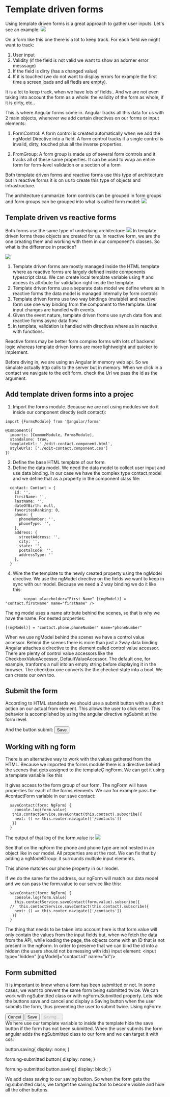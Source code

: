 # Template driven forms

Using template driven forms is a great approach to gather user inputs. Let's see an example:
![](doc/userInputForm.png)

On a form like this one there is a lot to keep track. For each field we might want to track:

1. User input
2. Validity (if the field is not valid we want to show an adorner error messsage)
3. If the field is dirty (has a changed value)
4. If it is touched (we do not want to display errors for example the first time a screen loads and all fiedls are empty).

It is a lot to keep track, when we have lots of fields.. And we are not even taking into account the form as a whole: the validity of the form as whole, if it is dirty, etc..

This is where Angular forms come in. Angular tracks all this data for us with 2 main objects, whenever we add certain directives on our forms or input elements:

1. FormControl: A form control is created automatically when we add the ngModel Directive into a field. A form control tracks if a single control is invalid, dirty, touched plus all the inverse properties.

2. FromGroup: A form group is made up of several form controls and it tracks all of these same properties. It can be used to wrap an entire form for form-level validation or a section of a form

Both template driven forms and reactive forms use this type of architecture but in reactive forms it is on us to create this type of objects and infrastructure.

The architecture summarize: form controls can be grouped in form groups and form groups can be grouped into what is called form model:
![](doc/formModel.png)

## Template driven vs reactive forms

Both forms use the same type of underlying architecture:
![](doc/formSimilarities.png)
In template driven forms these objects are created for us. In reactive form, we are the one creating them and working with them in our component's classes.
So what is the difference in practice?

![](doc/templateVsReactive.png)

1. Template driven forms are mostly managed inside the HTML template where as reactive forms are largely defined inside components typescript class. We can create local template variable using # and access its attribute for validation right inside the template.
2. Template driven forms use a separate data model we define where as in reactive forms the data model is managed internally by form controls
3. Template driven forms use two way bindings (mutable) and reactive form use one way binding from the component to the template. User input changes are handled with events.
4. Given the event nature, template driven froms use synch data flow and reactive forms async data flow.
5. In template, validation is handled with directives where as in reactive with functions.

Reactive forms may be better form complex forms with lots of backend logic whereas template driven forms are more
lightweight and quicker to implement.

Before diving in, we are using an Angular in memory web api. So we simulate actually http calls to the server but in memory.
When we click in a contact we navigate to the edit form. check the Url we pass the id as the argument.

## Add template driven forms into a projec

1. Import the forms module. Because we are not using modules we do it inside our component directly (edit contact):

```
import {FormsModule} from '@angular/forms'

@Component({
  imports: [CommonModule, FormsModule],
  standalone: true,
  templateUrl: './edit-contact.component.html',
  styleUrls: ['./edit-contact.component.css']
})
```

2. Define the base HTML template of our form.
3. Define the data model. We need the data model to collect user input and use data binding. In our case we have the complex type contact.model and we define that as a property in the component class file:

```
  contact: Contact = {
    id: '',
    firstName: '',
    lastName: '',
    dateOfBirth: null,
    favoritesRanking: 0,
    phone: {
      phoneNumber: '',
      phoneType: '',
    },
    address: {
      streetAddress: '',
      city: '',
      state: '',
      postalCode: '',
      addressType: ''
    },
  }
```

4. Wire the the template to the newly created property using the ngModel directive. We use the ngModel directive on the fields we want to keep in sync with our model. Because we need a 2 way binding we do it like this:

```
        <input placeholder="First Name" [(ngModel)] = "contact.firstName" name="firstName" />
```

The ng model uses a name attribute behind the scenes, so that is why we have the name. For nested properties:

```
[(ngModel)] = "contact.phone.phoneNumber" name="phoneNumber"
```

When we use ngModel behind the scenes we have a control value accessor. Behind the scenes there is more than just a 2way data binding. Angular attaches a directive to the element called control value accessor. There are plenty of control value accessors like the CheckboxValueAccessor, DefaultValueAccessor.
The default one, for example, tranforms a null into an empty string before displaying it in the browser. The checkbox one converts the the checked state into a bool.
We can create our own too.

## Submit the form

According to HTML standards we should use a submit button with a submit action on our actual from element. This allows the user to click enter.
This behavior is accomplished by using the angular directive ngSubmit at the form level:

  <form (ngSubmit)="saveContact()">

And the button submit:
<button class="primary" type="submit" >Save</button>

## Working with ng form

There is an alternative way to work with the values gathered from the HTML. Because we imported the forms module there is a directive behind the scenes that gets assigned to the templateÇ ngForm. We can get it using a template variable like this

  <form (ngSubmit)="saveContact()" #contactForm="ngForm">

It gives access to the form group of our form.
The ngForm will have properties for each of the forms elements. We can for example pass the #contactForm variable in our save contact:

  <form (ngSubmit)="saveContact(contactForm)" #contactForm="ngForm">

```
  saveContact(form: NgForm) {
    console.log(form.value)
   this.contactService.saveContact(this.contact).subscribe({
    next: () => this.router.navigate(['/contacts'])
   })
  }
```

The output of that log of the form.value is:
![](doc/ngFormValue.png)

See that on the ngForm the phone and phone type are not nested in an object like in our model. All properties are at the root. We can fix that by adding a ngModelGroup: it surrounds multiple input elements.

 <div class="flex-column" ngModelGroup="phone">
 This phone matches our phone property in our model.

If we do the same for the address, our ngForm will match our data model and we can pass the form.value to our service like this:

```
  saveContact(form: NgForm) {
    console.log(form.value)
    this.contactService.saveContact(form.value).subscribe({
  //  this.contactService.saveContact(this.contact).subscribe({
    next: () => this.router.navigate(['/contacts'])
   })
  }
```

The thing that needs to be taken into account here is that form.value will only contain the values from the input fields but, when we fetch the data from the API, while loading the page, the objects come with an ID that is not present in the ngForm.
In order to preserve that we can bind the id into a hidden (the users should not be messing with ids) input element:
<input type="hidden" [ngModel]="contact.id" name="id"/>

## Form submitted

It is important to know when a form has been submitted or not. In some cases, we want to prevent the same form being submitted twice. We can work with ngSubmitted class or with ngForm.Submitted property.
Lets hide the buttons save and cancel and display a Saving button when the user submits the form, thus preventing the user to submit twice.
Using ngForm:

 <div class="buttons">
      <button *ngIf="!contactForm.submitted" class="secondary" type="button">Cancel</button>
      <button *ngIf="!contactForm.submitted" class="primary" type="submit" >Save</button>
      <button *ngIf="contactForm.submitted" disabled>Saving...</button>
    </div>
We here use our template variable to inside the template hide the save button if the form has not been submitted.
When the user submits the form angular adds the ngSubmitted class to our form and we can target it with css:

button.saving{
display: none;
}

form.ng-submitted button{
display: none;
}

form.ng-submitted button.saving{
display: block;
}

We add class saving to our saving button. So when the form gets the ng.submitted class, we tartget the saving button to become visible and hide all the other buttons.
